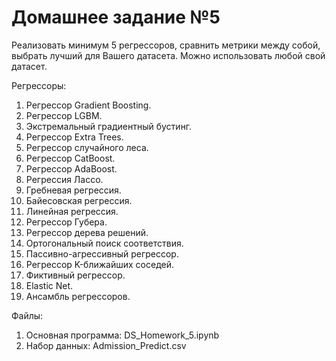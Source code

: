 # Домашнее задание №5
Реализовать минимум 5 регрессоров, сравнить метрики между собой, выбрать лучший для Вашего датасета. Можно использовать любой свой датасет.

Регрессоры:
1. Регрессор Gradient Boosting.
2. Регрессор LGBM.
3. Экстремальный градиентный бустинг.
4. Регрессор Extra Trees.
5. Регрессор случайного леса. 
6. Регрессор CatBoost.
7. Регрессор AdaBoost.
8. Регрессия Лассо.	
9. Гребневая регрессия. 
10. Байесовская регрессия.
11. Линейная регрессия.
12. Регрессор Губера.
13. Регрессор дерева решений.
14. Ортогональный поиск соответствия.
15. Пассивно-агрессивный регрессор. 
16. Регрессор K-ближайших соседей.
17. Фиктивный регрессор.
18. Elastic Net.
19. Ансамбль регрессоров.


Файлы:
1. Основная программа: DS_Homework_5.ipynb
2. Набор данных: Admission_Predict.csv
